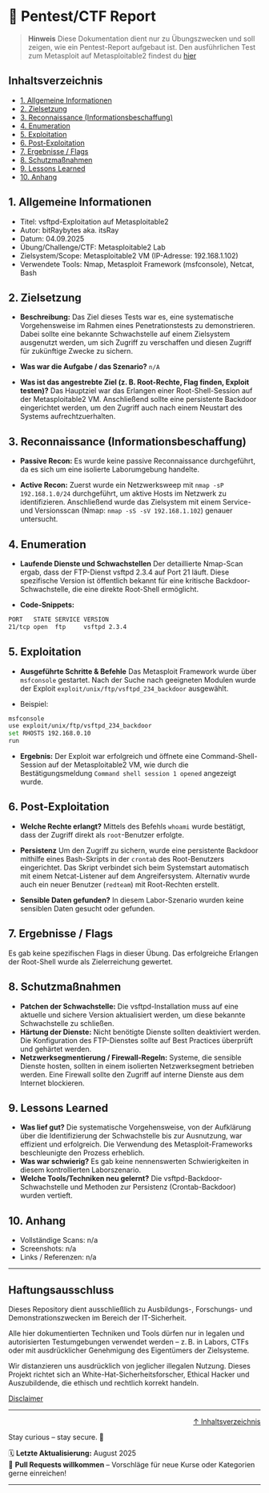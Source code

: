 # 📝 Pentest/CTF Report
> **Hinweis** Diese Dokumentation dient nur zu Übungszwecken und soll zeigen, wie ein Pentest-Report aufgebaut ist. 
> Den ausführlichen Test zum Metasploit auf Metasploitable2 findest du [hier](/09-practice-labs/metasploitable2/metasploit-vsftpd-backdoor.md)


## Inhaltsverzeichnis
- [1. Allgemeine Informationen](#1-allgemeine-informationen)
- [2. Zielsetzung](#2-zielsetzung)
- [3. Reconnaissance (Informationsbeschaffung)](#3-reconnaissance-informationsbeschaffung)
- [4. Enumeration](#4-enumeration)
- [5. Exploitation](#5-exploitation)
- [6. Post-Exploitation](#6-post-exploitation)
- [7. Ergebnisse / Flags](#7-ergebnisse--flags)
- [8. Schutzmaßnahmen](#8-schutzmaßnahmen)
- [9. Lessons Learned](#9-lessons-learned)
- [10. Anhang](#10-anhang)

## 1. Allgemeine Informationen
- Titel: vsftpd-Exploitation auf Metasploitable2
- Autor: bitRaybytes aka. itsRay
- Datum: 04.09.2025
- Übung/Challenge/CTF: Metasploitable2 Lab
- Zielsystem/Scope: Metasploitable2 VM (IP-Adresse: 192.168.1.102)
- Verwendete Tools: Nmap, Metasploit Framework (msfconsole), Netcat, Bash

## 2. Zielsetzung
- **Beschreibung:**
Das Ziel dieses Tests war es, eine systematische Vorgehensweise im Rahmen eines Penetrationstests zu demonstrieren. Dabei sollte eine bekannte Schwachstelle auf einem Zielsystem ausgenutzt werden, um sich Zugriff zu verschaffen und diesen Zugriff für zukünftige Zwecke zu sichern.

- **Was war die Aufgabe / das Szenario?**
`n/A`

- **Was ist das angestrebte Ziel (z. B. Root-Rechte, Flag finden, Exploit testen)?**
Das Hauptziel war das Erlangen einer Root-Shell-Session auf der Metasploitable2 VM. Anschließend sollte eine persistente Backdoor eingerichtet werden, um den Zugriff auch nach einem Neustart des Systems aufrechtzuerhalten.

## 3. Reconnaissance (Informationsbeschaffung)
- **Passive Recon:**
Es wurde keine passive Reconnaissance durchgeführt, da es sich um eine isolierte Laborumgebung handelte.

- **Active Recon:**
Zuerst wurde ein Netzwerksweep mit `nmap -sP 192.168.1.0/24` durchgeführt, um aktive Hosts im Netzwerk zu identifizieren. Anschließend wurde das Zielsystem mit einem Service- und Versionsscan (Nmap: `nmap -sS -sV 192.168.1.102`) genauer untersucht.


## 4. Enumeration
- **Laufende Dienste und Schwachstellen**
Der detaillierte Nmap-Scan ergab, dass der FTP-Dienst vsftpd 2.3.4 auf Port 21 läuft. Diese spezifische Version ist öffentlich bekannt für eine kritische Backdoor-Schwachstelle, die eine direkte Root-Shell ermöglicht.

- **Code-Snippets:**
```bash
PORT   STATE SERVICE VERSION
21/tcp open  ftp     vsftpd 2.3.4
```

## 5. Exploitation
- **Ausgeführte Schritte & Befehle**
Das Metasploit Framework wurde über `msfconsole` gestartet. Nach der Suche nach geeigneten Modulen wurde der Exploit `exploit/unix/ftp/vsftpd_234_backdoor` ausgewählt.

- Beispiel:
```bash
msfconsole
use exploit/unix/ftp/vsftpd_234_backdoor
set RHOSTS 192.168.0.10
run
```

- **Ergebnis:**
Der Exploit war erfolgreich und öffnete eine Command-Shell-Session auf der Metasploitable2 VM, wie durch die Bestätigungsmeldung `Command shell session 1 opened` angezeigt wurde.

## 6. Post-Exploitation
- **Welche Rechte erlangt?**
Mittels des Befehls `whoami` wurde bestätigt, dass der Zugriff direkt als `root`-Benutzer erfolgte.

- **Persistenz**
Um den Zugriff zu sichern, wurde eine persistente Backdoor mithilfe eines Bash-Skripts in der `crontab` des Root-Benutzers eingerichtet. Das Skript verbindet sich beim Systemstart automatisch mit einem Netcat-Listener auf dem Angreifersystem. Alternativ wurde auch ein neuer Benutzer (`redteam`) mit Root-Rechten erstellt.

- **Sensible Daten gefunden?**
In diesem Labor-Szenario wurden keine sensiblen Daten gesucht oder gefunden.

## 7. Ergebnisse / Flags
Es gab keine spezifischen Flags in dieser Übung. Das erfolgreiche Erlangen der Root-Shell wurde als Zielerreichung gewertet.

## 8. Schutzmaßnahmen
- **Patchen der Schwachstelle:** Die vsftpd-Installation muss auf eine aktuelle und sichere Version aktualisiert werden, um diese bekannte Schwachstelle zu schließen.
- **Härtung der Dienste:** Nicht benötigte Dienste sollten deaktiviert werden. Die Konfiguration des FTP-Dienstes sollte auf Best Practices überprüft und gehärtet werden.
- **Netzwerksegmentierung / Firewall-Regeln:** Systeme, die sensible Dienste hosten, sollten in einem isolierten Netzwerksegment betrieben werden. Eine Firewall sollte den Zugriff auf interne Dienste aus dem Internet blockieren.

## 9. Lessons Learned
- **Was lief gut?** Die systematische Vorgehensweise, von der Aufklärung über die Identifizierung der Schwachstelle bis zur Ausnutzung, war effizient und erfolgreich. Die Verwendung des Metasploit-Frameworks beschleunigte den Prozess erheblich.
- **Was war schwierig?** Es gab keine nennenswerten Schwierigkeiten in diesem kontrollierten Laborszenario.
- **Welche Tools/Techniken neu gelernt?** Die vsftpd-Backdoor-Schwachstelle und Methoden zur Persistenz (Crontab-Backdoor) wurden vertieft.

## 10. Anhang
- Vollständige Scans: n/a
- Screenshots: n/a
- Links / Referenzen: n/a


---------

## Haftungsausschluss

Dieses Repository dient ausschließlich zu Ausbildungs-, Forschungs- und Demonstrationszwecken im Bereich der IT-Sicherheit.

Alle hier dokumentierten Techniken und Tools dürfen nur in legalen und autorisierten Testumgebungen verwendet werden – z. B. in Labors, CTFs oder mit ausdrücklicher Genehmigung des Eigentümers der Zielsysteme.

Wir distanzieren uns ausdrücklich von jeglicher illegalen Nutzung.
Dieses Projekt richtet sich an White-Hat-Sicherheitsforscher, Ethical Hacker und Auszubildende, die ethisch und rechtlich korrekt handeln.

[Disclaimer](/00-disclaimer/disclaimer.md)

--- 

<div align=right>

[↑ Inhaltsverzeichnis](#inhaltsverzeichnis)

</div>

Stay curious – stay secure. 🔐

🗓️ **Letzte Aktualisierung:** August 2025  
🤝 **Pull Requests willkommen** – Vorschläge für neue Kurse oder Kategorien gerne einreichen!

---
